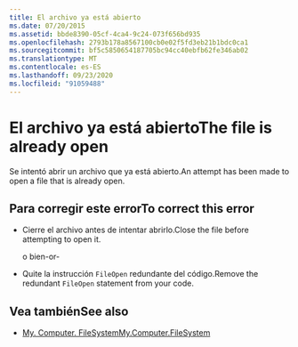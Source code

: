 ```yaml
---
title: El archivo ya está abierto
ms.date: 07/20/2015
ms.assetid: bbde8390-05cf-4ca4-9c24-073f656bd935
ms.openlocfilehash: 2793b178a8567100cb0e02f5fd3eb21b1bdc0ca1
ms.sourcegitcommit: bf5c5850654187705bc94cc40ebfb62fe346ab02
ms.translationtype: MT
ms.contentlocale: es-ES
ms.lasthandoff: 09/23/2020
ms.locfileid: "91059488"
---
```

# <a name="the-file-is-already-open"></a><span data-ttu-id="58bc6-102">El archivo ya está abierto</span><span class="sxs-lookup"><span data-stu-id="58bc6-102">The file is already open</span></span>

<span data-ttu-id="58bc6-103">Se intentó abrir un archivo que ya está abierto.</span><span class="sxs-lookup"><span data-stu-id="58bc6-103">An attempt has been made to open a file that is already open.</span></span>  
  
## <a name="to-correct-this-error"></a><span data-ttu-id="58bc6-104">Para corregir este error</span><span class="sxs-lookup"><span data-stu-id="58bc6-104">To correct this error</span></span>  
  
- <span data-ttu-id="58bc6-105">Cierre el archivo antes de intentar abrirlo.</span><span class="sxs-lookup"><span data-stu-id="58bc6-105">Close the file before attempting to open it.</span></span>  
  
     <span data-ttu-id="58bc6-106">o bien</span><span class="sxs-lookup"><span data-stu-id="58bc6-106">-or-</span></span>  
  
- <span data-ttu-id="58bc6-107">Quite la instrucción `FileOpen` redundante del código.</span><span class="sxs-lookup"><span data-stu-id="58bc6-107">Remove the redundant `FileOpen` statement from your code.</span></span>  
  
## <a name="see-also"></a><span data-ttu-id="58bc6-108">Vea también</span><span class="sxs-lookup"><span data-stu-id="58bc6-108">See also</span></span>

- [<span data-ttu-id="58bc6-109">My. Computer. FileSystem</span><span class="sxs-lookup"><span data-stu-id="58bc6-109">My.Computer.FileSystem</span></span>](xref:Microsoft.VisualBasic.FileIO.FileSystem)
